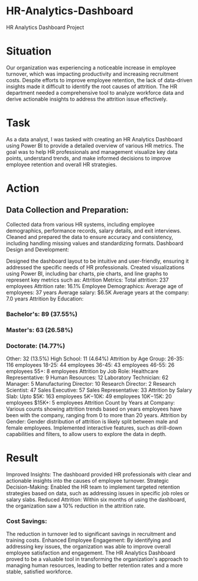 # HR-Analytics-Dashboard
HR Analytics Dashboard Project 
# Situation
Our organization was experiencing a noticeable increase in employee turnover, which was impacting productivity and increasing recruitment costs. Despite efforts to improve employee retention, the lack of data-driven insights made it difficult to identify the root causes of attrition. The HR department needed a comprehensive tool to analyze workforce data and derive actionable insights to address the attrition issue effectively.

# Task
As a data analyst, I was tasked with creating an HR Analytics Dashboard using Power BI to provide a detailed overview of various HR metrics. The goal was to help HR professionals and management visualize key data points, understand trends, and make informed decisions to improve employee retention and overall HR strategies.

# Action
## Data Collection and Preparation:

Collected data from various HR systems, including employee demographics, performance records, salary details, and exit interviews.
Cleaned and prepared the data to ensure accuracy and consistency, including handling missing values and standardizing formats.
Dashboard Design and Development:

Designed the dashboard layout to be intuitive and user-friendly, ensuring it addressed the specific needs of HR professionals.
Created visualizations using Power BI, including bar charts, pie charts, and line graphs to represent key metrics such as:
Attrition Metrics:
Total attrition: 237 employees
Attrition rate: 16.1%
Employee Demographics:
Average age of employees: 37 years
Average salary: $6.5K
Average years at the company: 7.0 years
Attrition by Education:
### Bachelor's: 89 (37.55%)
### Master's: 63 (26.58%)
### Doctorate: (14.77%)
Other: 32 (13.5%)
High School: 11 (4.64%)
Attrition by Age Group:
26-35: 116 employees
18-25: 44 employees
36-45: 43 employees
46-55: 26 employees
55+: 8 employees
Attrition by Job Role:
Healthcare Representative: 9
Human Resources: 12
Laboratory Technician: 62
Manager: 5
Manufacturing Director: 10
Research Director: 2
Research Scientist: 47
Sales Executive: 57
Sales Representative: 33
Attrition by Salary Slab:
Upto $5K: 163 employees
$5K-$10K: 49 employees
$10K-$15K: 20 employees
$15K+: 5 employees
Attrition Count by Years at Company:
Various counts showing attrition trends based on years employees have been with the company, ranging from 0 to more than 20 years.
Attrition by Gender:
Gender distribution of attrition is likely split between male and female employees.
Implemented interactive features, such as drill-down capabilities and filters, to allow users to explore the data in depth.

# Result
Improved Insights: The dashboard provided HR professionals with clear and actionable insights into the causes of employee turnover.
Strategic Decision-Making: Enabled the HR team to implement targeted retention strategies based on data, such as addressing issues in specific job roles or salary slabs.
Reduced Attrition: Within six months of using the dashboard, the organization saw a 10% reduction in the attrition rate.

### Cost Savings: 
The reduction in turnover led to significant savings in recruitment and training costs.
Enhanced Employee Engagement: By identifying and addressing key issues, the organization was able to improve overall employee satisfaction and engagement.
The HR Analytics Dashboard proved to be a valuable tool in transforming the organization's approach to managing human resources, leading to better retention rates and a more stable, satisfied workforce.



 



